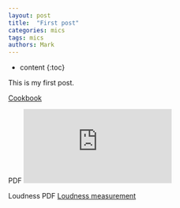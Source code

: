 ```yaml
---
layout: post
title:  "First post"
categories: mics
tags: mics
authors: Mark
---
```


* content
{:toc}

This is my first post.

[Cookbook](https://d9dd9dd9d.github.io/Audio-EQ-Cookbook/Cookbook.html)

PDF
![Bilinear Z transform](https://d9dd9dd9d.github.io/Audio-EQ-Cookbook/The-bilinear-z-transform_EarLevel-Engineering.pdf)



Loudness PDF
[Loudness measurement](https://d9dd9dd9d.github.io/Docs/audio/loudness/R-REC-BS.1770-4-201510-I!!PDF-E.pdf)